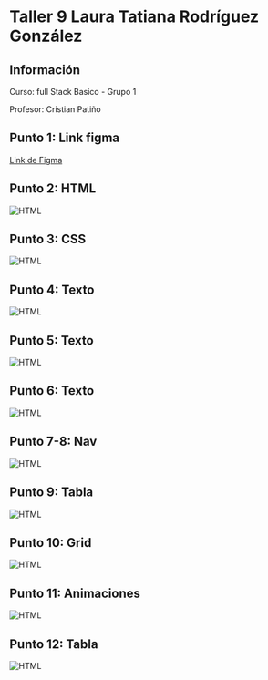 <h1>Taller 9 Laura Tatiana Rodríguez González </h1>

<h2> Información</h2>

<p>Curso: full Stack Basico - Grupo 1</p>
<p>Profesor: Cristian Patiño</p>

<h2> Punto 1: Link figma</h2>

<a href="https://www.figma.com/file/frzmRrUYa96wkwilYpGf2d/Taller-9?type=design&node-id=2%3A259&mode=design&t=fyIaLJsRHoU7HooN-1" target="_blank">Link de Figma</a>

<h2> Punto 2: HTML</h2>
<img src="./public/HTML.png" alt="HTML">

<h2> Punto 3: CSS</h2>
<img src="./public/CSS.png " alt="HTML">

<h2> Punto 4: Texto </h2>
<img src="./public/Punto 4.png" alt="HTML">

<h2> Punto 5: Texto </h2>
<img src="./public/Punto-5.jpg" alt="HTML">

<h2> Punto 6: Texto </h2>
<img src="./public/Punto-6.jpg" alt="HTML">

<h2> Punto 7-8: Nav </h2>
<img src="./public/Punto-7-8.jpg" alt="HTML">

<h2> Punto 9: Tabla </h2>
<img src="./public/Punto-9.jpg" alt="HTML">

<h2> Punto 10: Grid </h2>
<img src="./public/Punto-10.jpg" alt="HTML">

<h2> Punto 11: Animaciones </h2>
<img src="./public/Punto-11.jpg" alt="HTML">

<h2> Punto 12: Tabla </h2>
<img src="./public/Punto-12.jpg" alt="HTML">